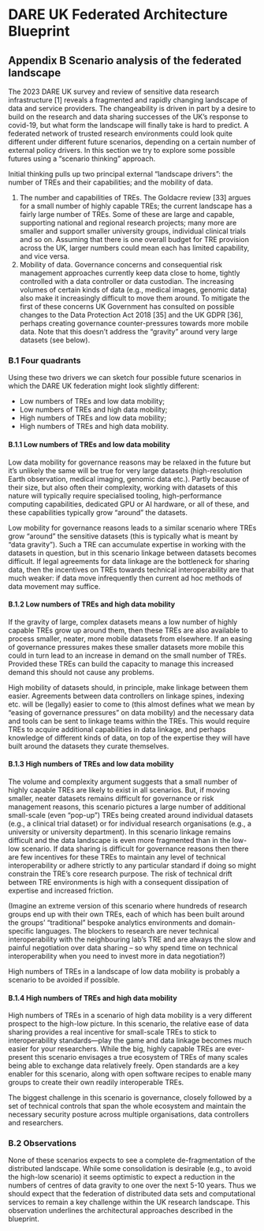 # DARE UK Federated Architecture Blueprint

## Appendix B Scenario analysis of the federated landscape

The 2023 DARE UK survey and review of sensitive data research infrastructure [1] reveals a fragmented
and rapidly changing landscape of data and service providers. The changeability is driven in part by a
desire to build on the research and data sharing successes of the UK’s response to covid-19, but what
form the landscape will finally take is hard to predict. A federated network of trusted research
environments could look quite different under different future scenarios, depending on a certain number
of external policy drivers. In this section we try to explore some possible futures using a “scenario
thinking” approach.

Initial thinking pulls up two principal external “landscape drivers”: the number of TREs and their
capabilities; and the mobility of data.

1. The number and capabilities of TREs. The Goldacre review [33] argues for a small number of
    highly capable TREs; the current landscape has a fairly large number of TREs. Some of these are
    large and capable, supporting national and regional research projects; many more are smaller and
    support smaller university groups, individual clinical trials and so on. Assuming that there is one
    overall budget for TRE provision across the UK, larger numbers could mean each has limited
    capability, and vice versa.
2. Mobility of data. Governance concerns and consequential risk management approaches currently
    keep data close to home, tightly controlled with a data controller or data custodian. The increasing
    volumes of certain kinds of data (e.g., medical images, genomic data) also make it increasingly
    difficult to move them around. To mitigate the first of these concerns UK Government has
    consulted on possible changes to the Data Protection Act 2018 [35] and the UK GDPR [36],
    perhaps creating governance counter-pressures towards more mobile data. Note that this doesn’t
    address the “gravity” around very large datasets (see below).

### B.1 Four quadrants

Using these two drivers we can sketch four possible future scenarios in which the DARE UK federation
might look slightly different:

- Low numbers of TREs and low data mobility;
- Low numbers of TREs and high data mobility;
- High numbers of TREs and low data mobility;
- High numbers of TREs and high data mobility.

#### B.1.1 Low numbers of TREs and low data mobility

Low data mobility for governance reasons may be relaxed in the future but it’s unlikely the same will be
true for very large datasets (high-resolution Earth observation, medical imaging, genomic data etc.). Partly
because of their size, but also often their complexity, working with datasets of this nature will typically
require specialised tooling, high-performance computing capabilities, dedicated GPU or AI hardware, or
all of these, and these capabilities typically grow “around” the datasets.

Low mobility for governance reasons leads to a similar scenario where TREs grow “around” the sensitive
datasets (this is typically what is meant by “data gravity”). Such a TRE can accumulate expertise in
working with the datasets in question, but in this scenario linkage between datasets becomes difficult. If
legal agreements for data linkage are the bottleneck for sharing data, then the incentives on TREs
towards technical interoperability are that much weaker: if data move infrequently then current ad hoc
methods of data movement may suffice.

#### B.1.2 Low numbers of TREs and high data mobility

If the gravity of large, complex datasets means a low number of highly capable TREs grow up around
them, then these TREs are also available to process smaller, neater, more mobile datasets from elsewhere.
If an easing of governance pressures makes these smaller datasets more mobile this could in turn lead to
an increase in demand on the small number of TREs. Provided these TREs can build the capacity to
manage this increased demand this should not cause any problems.

High mobility of datasets should, in principle, make linkage between them easier. Agreements between
data controllers on linkage spines, indexing etc. will be (legally) easier to come to (this almost defines what
we mean by “easing of governance pressures” on data mobility) and the necessary data and tools can be
sent to linkage teams within the TREs. This would require TREs to acquire additional capabilities in data
linkage, and perhaps knowledge of different kinds of data, on top of the expertise they will have built
around the datasets they curate themselves.

#### B.1.3 High numbers of TREs and low data mobility

The volume and complexity argument suggests that a small number of highly capable TREs are likely to
exist in all scenarios. But, if moving smaller, neater datasets remains difficult for governance or risk
management reasons, this scenario pictures a large number of additional small-scale (even “pop-up”) TREs
being created around individual datasets (e.g., a clinical trial dataset) or for individual research
organisations (e.g., a university or university department). In this scenario linkage remains difficult and the
data landscape is even more fragmented than in the low-low scenario. If data sharing is difficult for
governance reasons then there are few incentives for these TREs to maintain any level of technical
interoperability or adhere strictly to any particular standard if doing so might constrain the TRE’s core
research purpose. The risk of technical drift between TRE environments is high with a consequent
dissipation of expertise and increased friction.

(Imagine an extreme version of this scenario where hundreds of research groups end up with their own TREs, each
of which has been built around the groups’ “traditional” bespoke analytics environments and domain-specific
languages. The blockers to research are never technical interoperability with the neighbouring lab’s TRE and are
always the slow and painful negotiation over data sharing – so why spend time on technical interoperability when
you need to invest more in data negotiation?)

High numbers of TREs in a landscape of low data mobility is probably a scenario to be avoided if possible.

#### B.1.4 High numbers of TREs and high data mobility

High numbers of TREs in a scenario of high data mobility is a very different prospect to the high-low
picture. In this scenario, the relative ease of data sharing provides a real incentive for small-scale TREs to
stick to interoperability standards—play the game and data linkage becomes much easier for your
researchers. While the big, highly capable TREs are ever-present this scenario envisages a true ecosystem
of TREs of many scales being able to exchange data relatively freely. Open standards are a key enabler for
this scenario, along with open software recipes to enable many groups to create their own readily
interoperable TREs.

The biggest challenge in this scenario is governance, closely followed by a set of technical controls that
span the whole ecosystem and maintain the necessary security posture across multiple organisations,
data controllers and researchers.

### B.2 Observations

None of these scenarios expects to see a complete de-fragmentation of the distributed landscape. While
some consolidation is desirable (e.g., to avoid the high-low scenario) it seems optimistic to expect a
reduction in the numbers of centres of data gravity to one over the next 5-10 years. Thus we should
expect that the federation of distributed data sets and computational services to remain a key challenge
within the UK research landscape. This observation underlines the architectural approaches described in
the blueprint.




